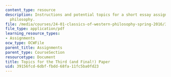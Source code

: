 ```yaml
---
content_type: resource
description: Instructions and potential topics for a short essay assignment on western
  philosophy.
file: /media/courses/24-01-classics-of-western-philosophy-spring-2016/39156fcd6dbffbdd68fa11fc5ba0fd23_MIT24_01S16_Paper3.pdf
file_type: application/pdf
learning_resource_types:
- Assignments
ocw_type: OCWFile
parent_title: Assignments
parent_type: CourseSection
resourcetype: Document
title: Topics for the Third (and Final!) Paper
uid: 39156fcd-6dbf-fbdd-68fa-11fc5ba0fd23
---
```

